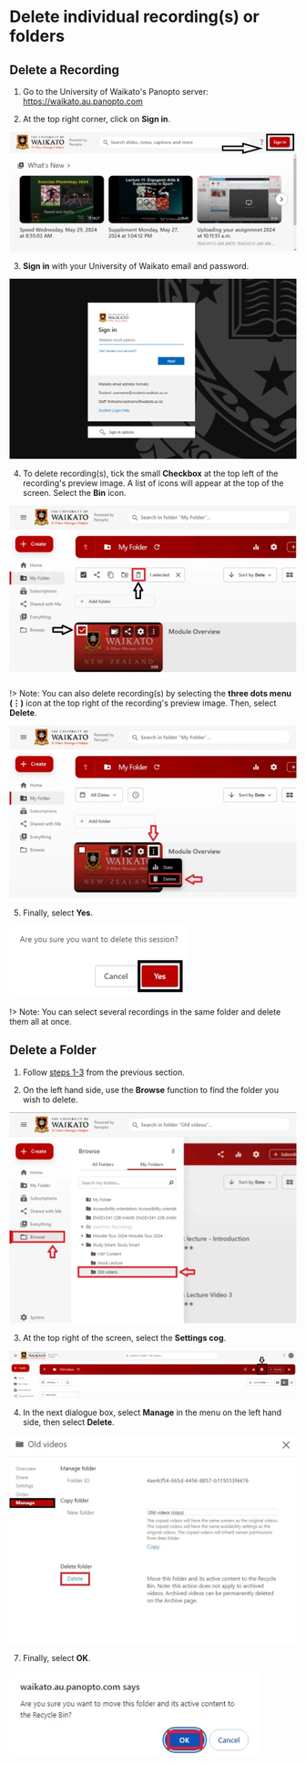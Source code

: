 # Delete individual recording(s) or folders
## Delete a Recording
1. <a name="delete-a-recording"></a>Go to the University of Waikato's Panopto server: <a href="https://waikato.au.panopto.com" target="_blank">https://waikato.au.panopto.com</a>

2. At the top right corner, click on **Sign in**.
  
![](images/signin-button-panopto-homepage.webp)

3. **Sign in** with your University of Waikato email and password.
   
![](images/microsoft-waikato-sign-in.png)

4. To delete recording(s), tick the small **Checkbox** at the top left of the recording's preview image. A list of icons will appear at the top of the screen. Select the **Bin** icon.

![](images/panopto-delete-recording-icon.webp)
   
!> Note: You can also delete recording(s) by selecting the **three dots menu (⋮)** icon at the top right of the recording's preview image. Then, select **Delete**. 

![](images/staff-panopto-delete-recording-select-kebab-icon.webp)

5. Finally, select **Yes**.

![](images/delete-recording-select-yes-button.webp)  

!> Note: You can select several recordings in the same folder and delete them all at once. 

## Delete a Folder
1. Follow [steps 1-3](#delete-a-recording) from the previous section.
   
2. On the left hand side, use the **Browse** function to find the folder you wish to delete.

![](images/delete-a-folder-browse.webp)

3. At the top right of the screen, select the **Settings cog**.
   
![](images/delete-a-folder-setting-icon-selected.webp)

4. In the next dialogue box, select **Manage** in the menu on the left hand side, then select **Delete**.

![](images/delete-a-folder-dialogue-box.webp)

7. Finally, select **OK**.

![](images/delete-a-folder-select-ok.webp)

